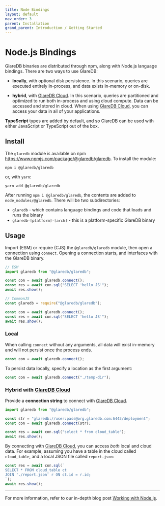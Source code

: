 ```yaml
---
title: Node Bindings
layout: default
nav_order: 3
parent: Installation
grand_parent: Introduction / Getting Started
---
```


# Node.js Bindings

GlareDB binaries are distributed through npm, along with Node.js language
bindings. There are two ways to use GlareDB:

- **locally**, with optional disk persistence. In this scenario, queries are
  executed entirely in-process, and data exists in-memory or on-disk.

- **hybrid**, with [GlareDB Cloud]. In this scenario, queries are partitioned and
  optimized to run both in-process and using cloud compute. Data can be accessed
  and stored in cloud. When using [GlareDB Cloud], you can access your data
  in all of your applications.

**TypeScript** types are added by default, and so GlareDB can be used with
either JavaScript or TypeScript out of the box.

## Install

The `glaredb` module is available on npm
<https://www.npmjs.com/package/@glaredb/glaredb>. To install the module:

```shell
npm i @glaredb/glaredb
```

or, with `yarn`:

```shell
yarn add @glaredb/glaredb
```

After running `npm i @glaredb/glaredb`, the contents are added to
`node_modules/@glaredb`. There will be two subdirectories:

- `glaredb` - which contains language bindings and code that loads and runs
  the binary
- `glaredb-[platform]-[arch]` - this is a platform-specific GlareDB binary

## Usage

Import (ESM) or require (CJS) the `@glaredb/glaredb` module, then open a
connection using `connect`. Opening a connection starts, and interfaces with
the GlareDB binary.

```typescript
// ESM
import glaredb from "@glaredb/glaredb";

const con = await glaredb.connect();
const res = await con.sql("SELECT 'hello JS'");
await res.show();

// CommonJS
const glaredb = require("@glaredb/glaredb");

const con = await glaredb.connect();
const res = await con.sql("SELECT 'hello JS'");
await res.show();
```

### Local

When calling `connect` without any arguments, all data will exist in-memory and
will not persist once the process ends.

```typescript
const con = await glaredb.connect();
```

To persist data locally, specify a location as the first argument:

```typescript
const con = await glaredb.connect("./temp-dir");
```

### Hybrid with [GlareDB Cloud]

<!-- TODO: Link to Connection String doc -->

Provide a **connection string** to connect with [GlareDB Cloud].

```typescript
import glaredb from "@glaredb/glaredb";

const str = "glaredb://user:pass@org.glaredb.com:6443/deployment";
const con = await glaredb.connect(str);

const res = await con.sql("select * from cloud_table");
await res.show();
```

By connecting with [GlareDB Cloud], you can access _both_ local and cloud data.
For example, assuming you have a table in the cloud called `cloud_table`, and
a local JSON file called `report.json`:

```typescript
const res = await con.sql(`
SELECT * FROM cloud_table ct
JOIN './report.json' r ON ct.id = r.id;
`);
await res.show();
```

---

For more information, refer to our in-depth blog post [Working with Node.js].

[GlareDB Cloud]: https://console.glaredb.com
[Working with Node.js]: https://glaredb.com/blog/node-bindings-announcement
